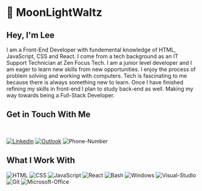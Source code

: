 <h1> 💾 MoonLightWaltz </h1>

<h2> Hey, I'm Lee </h2>
  <div>
  <p> I am a Front-End Developer with fundemental knowledge of HTML, JavaScript, CSS and React. I come from a tech background as an IT Support Technician at Zen Focus Tech. I am a junior level developer and I am eager to learn new skills from new opportunities. I enjoy the process of problem solving and working with computers. Tech is fascinating to me because there is always something new to learn. Once I have finished refining my skills in front-end I plan to study back-end as well. Making my way towards being a Full-Stack Developer. <p>
  </div>
  <h2> Get in Touch With Me </h2>
  <br>
  
  [![Linkedin](https://img.shields.io/badge/LinkedIn-0077B5?style=for-the-badge&logo=linkedin&logoColor=white)](https://www.linkedin.com/in/kyle-bushnell-149346202/)
  [![Outlook](https://img.shields.io/badge/Email-0078d4?style=for-the-badge&logo=microsoft-outlook&logoColor=white)](mailto:kyle.bushnell@hotmail.com)
  ![Phone-Number](https://custom-icon-badges.demolab.com/badge/-847--903--8059-green?style=for-the-badge&logo=phone&logoColor=white)
  
  <h2> What I Work With </h2>
  
  ![HTML](https://img.shields.io/badge/HTML5-E34F26?style=for-the-badge&logo=html5&logoColor=white)
  ![CSS](https://img.shields.io/badge/CSS3-1572B6?style=for-the-badge&logo=css3&logoColor=white)
  ![JavaScript](https://img.shields.io/badge/JavaScript-F7DF1E?style=for-the-badge&logo=javascript&logoColor=black)
  ![React](https://img.shields.io/badge/-ReactJs-61DAFB?logo=react&logoColor=white&style=for-the-badge)
  ![Bash](https://img.shields.io/badge/bash-1D2D35?style=for-the-badge&logo=GNU-Bash&logoColor=white)
  ![Windows](https://img.shields.io/badge/Windows-0078D6?style=for-the-badge&logo=windows&logoColor=white)
  ![Visual-Studio](https://img.shields.io/badge/Visual%20Studio-5C2D91?style=for-the-badge&logo=visual-studio&logoColor=white)
  ![Git](https://img.shields.io/badge/git-F05032?style=for-the-badge&logo=git&logoColor=white)
  ![Microsoft-Office](https://img.shields.io/badge/Office365-D83B01?style=for-the-badge&logo=Microsoft-Office&logoColor=white)

<!--
**MoonLightWaltz/MoonLightWaltz** is a ✨ _special_ ✨ repository because its `README.md` (this file) appears on your GitHub profile.

Here are some ideas to get you started:

- 🔭 I’m currently working on ...
- 🌱 I’m currently learning ...
- 👯 I’m looking to collaborate on ...
- 🤔 I’m looking for help with ...
- 💬 Ask me about ...
- 📫 How to reach me: ...
- 😄 Pronouns: ...
- ⚡ Fun fact: ...
-->
